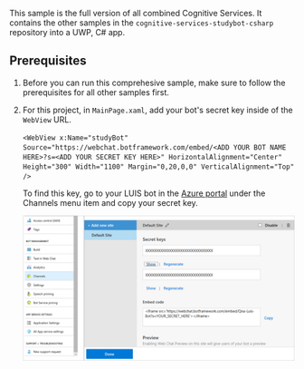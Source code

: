 This sample is the full version of all combined Cognitive Services. It contains the other samples in the `cognitive-services-studybot-csharp` repository into a UWP, C# app.

## Prerequisites

1. Before you can run this comprehesive sample, make sure to follow the prerequisites for all other samples first.

1. For this project, in `MainPage.xaml`, add your bot's secret key inside of the `WebView` URL. 
  
    `<WebView x:Name="studyBot" Source="https://webchat.botframework.com/embed/<ADD YOUR BOT NAME HERE>?s=<ADD YOUR SECRET KEY HERE>" HorizontalAlignment="Center" Height="300" Width="1100" Margin="0,20,0,0" VerticalAlignment="Top" />`
    
    To find this key, go to your LUIS bot in the [Azure portal](https://ms.portal.azure.com) under the Channels menu item and copy your secret key.
    
    <img src="/Assets/bot-secret-key.png">
